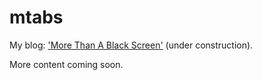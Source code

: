 # mtabs

My blog: ['More Than A Black Screen'](https://mtabs.netlify.app/) (under construction).

More content coming soon.

